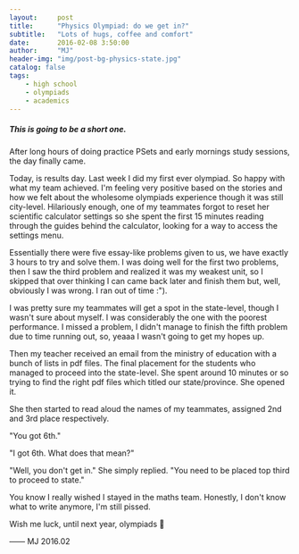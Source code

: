 ```yaml
---
layout:     post
title:      "Physics Olympiad: do we get in?"
subtitle:   "Lots of hugs, coffee and comfort"
date:       2016-02-08 3:50:00
author:     "MJ"
header-img: "img/post-bg-physics-state.jpg"
catalog: false
tags:
    - high school
    - olympiads
    - academics
---
```

#####  This is going to be a short one. #####

After long hours of doing practice PSets and early mornings study sessions, the day finally came.

Today, is results day. Last week I did my first ever olympiad. So happy with what my team achieved. I'm feeling very positive based on the stories and how we felt about the wholesome olympiads experience though it was still city-level. Hilariously enough, one of my teammates forgot to reset her scientific calculator settings so she spent the first 15 minutes reading through the guides behind the calculator, looking for a way to access the settings menu. 

Essentially there were five essay-like problems given to us, we have exactly 3 hours to try and solve them. I was doing well for the first two problems, then I saw the third problem and realized it was my weakest unit, so I skipped that over thinking I can came back later and finish them but, well, obviously I was wrong. I ran out of time :").

I was pretty sure my teammates will get a spot in the state-level, though I wasn't sure about myself. I was considerably the one with the poorest performance. I missed a problem, I didn't manage to finish the fifth problem due to time running out, so, yeaaa I wasn't going to get my hopes up. 

Then my teacher received an email from the ministry of education with a bunch of lists in pdf files. The final placement for the students who managed to proceed into the state-level. She spent around 10 minutes or so trying to find the right pdf files which titled our state/province. She opened it. 

She then started to read aloud the names of my teammates, assigned 2nd and 3rd place respectively.

"You got 6th."

"I got 6th. What does that mean?"

"Well, you don't get in." She simply replied. "You need to be placed top third to proceed to state."

You know I really wished I stayed in the maths team. Honestly, I don't know what to write anymore, I'm still pissed.
   
Wish me luck, until next year, olympiads 🤞

—— MJ 2016.02